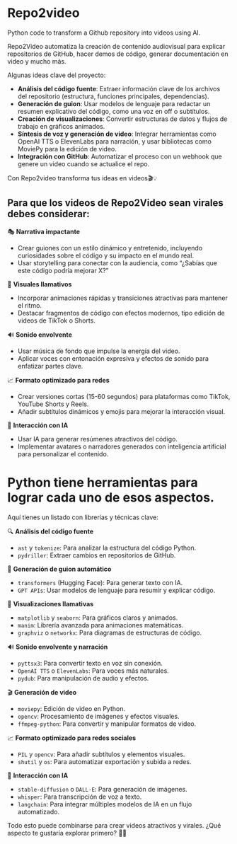 # Repo2video
Python code to transform a Github repository into videos using AI.

Repo2Video automatiza la creación de contenido audiovisual para explicar repositorios de GitHub, hacer demos de código, generar documentación en video y mucho más. 

Algunas ideas clave del proyecto:  
- **Análisis del código fuente**: Extraer información clave de los archivos del repositorio (estructura, funciones principales, dependencias).  
- **Generación de guion**: Usar modelos de lenguaje para redactar un resumen explicativo del código, como una voz en off o subtítulos.  
- **Creación de visualizaciones**: Convertir estructuras de datos y flujos de trabajo en gráficos animados.  
- **Síntesis de voz y generación de video**: Integrar herramientas como OpenAI TTS o ElevenLabs para narración, y usar bibliotecas como MoviePy para la edición de video.  
- **Integración con GitHub**: Automatizar el proceso con un webhook que genere un video cuando se actualice el repo.  

Con Repo2video transforma tus ideas en videos🎬💡

## Para que los videos de Repo2Video sean virales debes considerar:

🎭 **Narrativa impactante**  
- Crear guiones con un estilo dinámico y entretenido, incluyendo curiosidades sobre el código y su impacto en el mundo real.  
- Usar storytelling para conectar con la audiencia, como “¿Sabías que este código podría mejorar X?”  

🎨 **Visuales llamativos**  
- Incorporar animaciones rápidas y transiciones atractivas para mantener el ritmo.  
- Destacar fragmentos de código con efectos modernos, tipo edición de videos de TikTok o Shorts.  

🔊 **Sonido envolvente**  
- Usar música de fondo que impulse la energía del video.  
- Aplicar voces con entonación expresiva y efectos de sonido para enfatizar partes clave.  

📈 **Formato optimizado para redes**  
- Crear versiones cortas (15-60 segundos) para plataformas como TikTok, YouTube Shorts y Reels.  
- Añadir subtítulos dinámicos y emojis para mejorar la interacción visual.  

🤖 **Interacción con IA**  
- Usar IA para generar resúmenes atractivos del código.  
- Implementar avatares o narradores generados con inteligencia artificial para personalizar el contenido.  

# Python tiene herramientas para lograr cada uno de esos aspectos.

Aquí tienes un listado con librerías y técnicas clave:

🔍 **Análisis del código fuente**  
- `ast` y `tokenize`: Para analizar la estructura del código Python.  
- `pydriller`: Extraer cambios en repositorios de GitHub.  

📝 **Generación de guion automático**  
- `transformers` (Hugging Face): Para generar texto con IA.  
- `GPT APIs`: Usar modelos de lenguaje para resumir y explicar código.  

🎨 **Visualizaciones llamativas**  
- `matplotlib` y `seaborn`: Para gráficos claros y animados.  
- `manim`: Librería avanzada para animaciones matemáticas.  
- `graphviz` o `networkx`: Para diagramas de estructuras de código.  

🔊 **Sonido envolvente y narración**  
- `pyttsx3`: Para convertir texto en voz sin conexión.  
- `OpenAI TTS` o `ElevenLabs`: Para voces más naturales.  
- `pydub`: Para manipulación de audio y efectos.  

🎬 **Generación de video**  
- `moviepy`: Edición de video en Python.  
- `opencv`: Procesamiento de imágenes y efectos visuales.  
- `ffmpeg-python`: Para convertir y manipular formatos de video.  

📈 **Formato optimizado para redes sociales**  
- `PIL` y `opencv`: Para añadir subtítulos y elementos visuales.  
- `shutil` y `os`: Para automatizar exportación y subida a redes.  

🤖 **Interacción con IA**  
- `stable-diffusion` o `DALL·E`: Para generación de imágenes.  
- `whisper`: Para transcripción de voz a texto.  
- `langchain`: Para integrar múltiples modelos de IA en un flujo automatizado.  

Todo esto puede combinarse para crear videos atractivos y virales. ¿Qué aspecto te gustaría explorar primero? 🚀🎥
